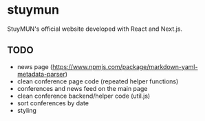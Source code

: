 # stuymun

StuyMUN's official website developed with React and Next.js.

## TODO

* news page (<https://www.npmjs.com/package/markdown-yaml-metadata-parser>)
* clean conference page code (repeated helper functions)
* conferences and news feed on the main page
* clean conference backend/helper code (util.js)
* sort conferences by date
* styling
